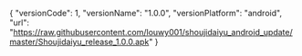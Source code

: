 {
"versionCode": 1,
"versionName": "1.0.0",
"versionPlatform": "android",
"url": "https://raw.githubusercontent.com/louwy001/shoujidaiyu_android_update/master/Shoujidaiyu_release_1.0.0.apk"
}